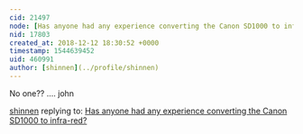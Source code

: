 ```yaml
---
cid: 21497
node: [Has anyone had any experience converting the Canon SD1000 to infra-red?](../notes/shinnen/12-04-2018/has-anyone-had-any-experience-converting-the-canon-sd1000-to-infra-red)
nid: 17803
created_at: 2018-12-12 18:30:52 +0000
timestamp: 1544639452
uid: 460991
author: [shinnen](../profile/shinnen)
---
```


 No one??
.... john

[shinnen](../profile/shinnen) replying to: [Has anyone had any experience converting the Canon SD1000 to infra-red?](../notes/shinnen/12-04-2018/has-anyone-had-any-experience-converting-the-canon-sd1000-to-infra-red)

